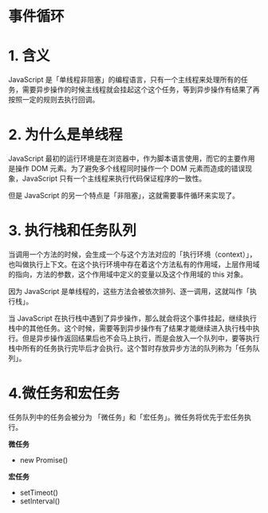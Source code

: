 # 事件循环

# 1. 含义
JavaScript 是「单线程非阻塞」的编程语言，只有一个主线程来处理所有的任务，需要异步操作的时候主线程就会挂起这个这个任务，等到异步操作有结果了再按照一定的规则去执行回调。

# 2. 为什么是单线程

JavaScript 最初的运行环境是在浏览器中，作为脚本语言使用，而它的主要作用是操作 DOM 元素。为了避免多个线程同时操作一个 DOM 元素而造成的错误现象，JavaScript 只有一个主线程来执行代码保证程序的一致性。

但是 JavaScript 的另一个特点是「非阻塞」，这就需要事件循环来实现了。

# 3. 执行栈和任务队列

当调用一个方法的时候，会生成一个与这个方法对应的「执行环境（context）」，也叫做执行上下文。在这个执行环境中存在着这个方法私有的作用域，上层作用域的指向，方法的参数，这个作用域中定义的变量以及这个作用域的 this 对象。

因为 JavaScript 是单线程的，这些方法会被依次排列、逐一调用，这就叫作「执行栈」。

当 JavaScript 在执行栈中遇到了异步操作，那么就会将这个事件挂起，继续执行栈中的其他任务。这个时候，需要等到异步操作有了结果才能继续进入执行栈中执行。但是异步操作返回结果后也不会马上执行，而是会放入一个队列中，要等执行栈中所有的任务执行完毕后才会执行。这个暂时存放异步方法的队列称为「任务队列」。

# 4.微任务和宏任务
任务队列中的任务会被分为 「微任务」和「宏任务」。微任务将优先于宏任务执行。

**微任务**
- new Promise()

**宏任务**
- setTimeot()
- setInterval()

